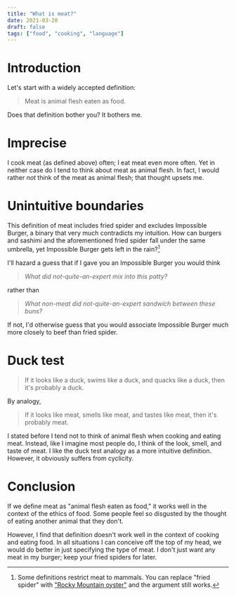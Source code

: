 ```yaml
---
title: "What is meat?"
date: 2021-03-20
draft: false
tags: ["food", "cooking", "language"]
---
```

# Introduction
Let's start with a widely accepted definition:
> Meat is animal flesh eaten as food.

Does that definition bother you? It bothers me. 
# Imprecise
I cook meat (as defined above) often; I eat meat even more often. Yet in neither case do I tend to think about meat as animal flesh. In fact, I would rather _not_ think of the meat as animal flesh; that thought upsets me.
# Unintuitive boundaries
This definition of meat includes fried spider and excludes Impossible Burger, a binary that very much contradicts my intuition. How can burgers and sashimi and the aforementioned fried spider fall under the same umbrella, yet Impossible Burger gets left in the rain?[^1]
[^1]: Some definitions restrict meat to mammals. You can replace "fried spider" with ["Rocky Mountain oyster"](https://en.wikipedia.org/wiki/Rocky_Mountain_oysters) and the argument still works.

I'll hazard a guess that if I gave you an Impossible Burger you would think 
>_What did not-quite-an-expert mix into this patty?_ 

rather than 
>_What non-meat did not-quite-an-expert sandwich between these buns?_

If not, I'd otherwise guess that you would associate Impossible Burger much more closely to beef than fried spider.
# Duck test
> If it looks like a duck, swims like a duck, and quacks like a duck, then it's probably a duck.

By analogy,
> If it looks like meat, smells like meat, and tastes like meat, then it's probably meat.

I stated before I tend not to think of animal flesh when cooking and eating meat. Instead, like I imagine most people do, I think of the look, smell, and taste of meat. I like the duck test analogy as a more intuitive definition. However, it obviously suffers from cyclicity.
# Conclusion
If we define meat as "animal flesh eaten as food," it works well in the context of the ethics of food. Some people feel so disgusted by the thought of eating another animal that they don't. 

However, I find that definition doesn't work well in the context of cooking and eating food. In all situations I can conceive off the top of my head, we would do better in just specifying the type of meat. I don't just want any meat in my burger; keep your fried spiders for later.
